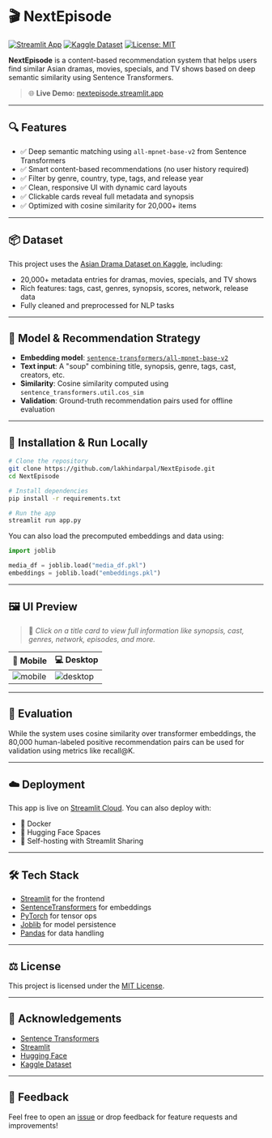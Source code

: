 # 🎬 NextEpisode

[![Streamlit App](https://static.streamlit.io/badges/streamlit_badge_black_white.svg)](https://nextepisode.streamlit.app)
[![Kaggle Dataset](https://img.shields.io/badge/Dataset-Kaggle-blue?logo=kaggle)](https://www.kaggle.com/datasets/lakhindarpal/asian-drama-dataset)
[![License: MIT](https://img.shields.io/badge/License-MIT-yellow.svg)](https://opensource.org/licenses/MIT)

**NextEpisode** is a content-based recommendation system that helps users find similar Asian dramas, movies, specials, and TV shows based on deep semantic similarity using Sentence Transformers.

> 🌐 **Live Demo:** [nextepisode.streamlit.app](https://nextepisode.streamlit.app)

---

## 🔍 Features

- ✅ Deep semantic matching using `all-mpnet-base-v2` from Sentence Transformers
- ✅ Smart content-based recommendations (no user history required)
- ✅ Filter by genre, country, type, tags, and release year
- ✅ Clean, responsive UI with dynamic card layouts
- ✅ Clickable cards reveal full metadata and synopsis
- ✅ Optimized with cosine similarity for 20,000+ items

---

## 📦 Dataset

This project uses the [Asian Drama Dataset on Kaggle](https://www.kaggle.com/datasets/lakhindarpal/asian-drama-dataset), including:

- 20,000+ metadata entries for dramas, movies, specials, and TV shows
- Rich features: tags, cast, genres, synopsis, scores, network, release data
- Fully cleaned and preprocessed for NLP tasks

---

## 🧠 Model & Recommendation Strategy

- **Embedding model**: [`sentence-transformers/all-mpnet-base-v2`](https://www.sbert.net/)
- **Text input**: A "soup" combining title, synopsis, genre, tags, cast, creators, etc.
- **Similarity**: Cosine similarity computed using `sentence_transformers.util.cos_sim`
- **Validation**: Ground-truth recommendation pairs used for offline evaluation

---

## 🚀 Installation & Run Locally

```bash
# Clone the repository
git clone https://github.com/lakhindarpal/NextEpisode.git
cd NextEpisode

# Install dependencies
pip install -r requirements.txt

# Run the app
streamlit run app.py
```

You can also load the precomputed embeddings and data using:

```python
import joblib

media_df = joblib.load("media_df.pkl")
embeddings = joblib.load("embeddings.pkl")
```

---

## 🖼️ UI Preview

> 📌 _Click on a title card to view full information like synopsis, cast, genres, network, episodes, and more._

| 📱 Mobile                              | 💻 Desktop                               |
| -------------------------------------- | ---------------------------------------- |
| ![mobile](screenshots/mobile_view.png) | ![desktop](screenshots/desktop_grid.png) |

---

## 🧪 Evaluation

While the system uses cosine similarity over transformer embeddings, the 80,000 human-labeled positive recommendation pairs can be used for validation using metrics like recall\@K.

---

## ☁️ Deployment

This app is live on [Streamlit Cloud](https://nextepisode.streamlit.app).
You can also deploy with:

- 🔹 Docker
- 🔹 Hugging Face Spaces
- 🔹 Self-hosting with Streamlit Sharing

---

## 🛠 Tech Stack

- [Streamlit](https://streamlit.io/) for the frontend
- [SentenceTransformers](https://www.sbert.net/) for embeddings
- [PyTorch](https://pytorch.org/) for tensor ops
- [Joblib](https://joblib.readthedocs.io/) for model persistence
- [Pandas](https://pandas.pydata.org/) for data handling

---

## ⚖ License

This project is licensed under the [MIT License](./LICENSE).

---

## 🤝 Acknowledgements

- [Sentence Transformers](https://www.sbert.net/)
- [Streamlit](https://streamlit.io)
- [Hugging Face](https://huggingface.co/)
- [Kaggle Dataset](https://www.kaggle.com/datasets/lakhindarpal/asian-drama-dataset)

---

## 💬 Feedback

Feel free to open an [issue](https://github.com/lakhindarpal/NextEpisode/issues) or drop feedback for feature requests and improvements!
